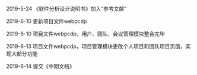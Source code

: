 

2019-5-24
《软件分析设计说明书》加入“参考文献”

2019-6-10
更新项目文件webpcdp

2019-6-10
项目文件webpcdp，用户、团队、会议管理模块整合完毕

2019-6-13
项目文件webpcdp，项目管理模块更改个人项目和团队项目页面，实现大部分功能

2019-6-14
提交《中期文档》